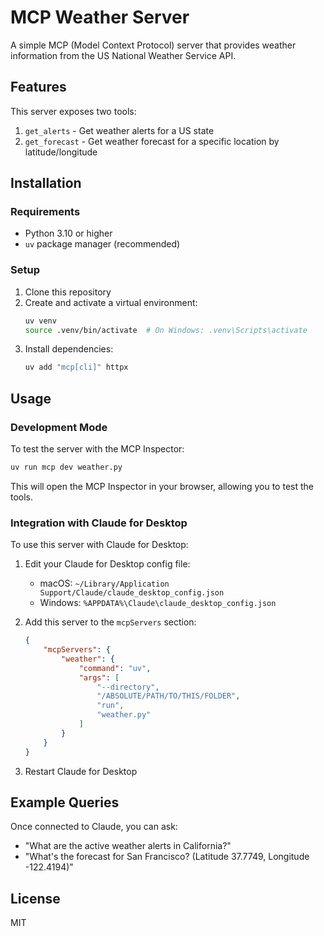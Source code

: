 # MCP Weather Server

A simple MCP (Model Context Protocol) server that provides weather information from the US National Weather Service API.

## Features

This server exposes two tools:

1. `get_alerts` - Get weather alerts for a US state
2. `get_forecast` - Get weather forecast for a specific location by latitude/longitude

## Installation

### Requirements

- Python 3.10 or higher
- `uv` package manager (recommended)

### Setup

1. Clone this repository
2. Create and activate a virtual environment:
   ```bash
   uv venv
   source .venv/bin/activate  # On Windows: .venv\Scripts\activate
   ```
3. Install dependencies:
   ```bash
   uv add "mcp[cli]" httpx
   ```

## Usage

### Development Mode

To test the server with the MCP Inspector:

```bash
uv run mcp dev weather.py
```

This will open the MCP Inspector in your browser, allowing you to test the tools.

### Integration with Claude for Desktop

To use this server with Claude for Desktop:

1. Edit your Claude for Desktop config file:
   - macOS: `~/Library/Application Support/Claude/claude_desktop_config.json`
   - Windows: `%APPDATA%\Claude\claude_desktop_config.json`

2. Add this server to the `mcpServers` section:

   ```json
   {
       "mcpServers": {
           "weather": {
               "command": "uv",
               "args": [
                   "--directory",
                   "/ABSOLUTE/PATH/TO/THIS/FOLDER",
                   "run",
                   "weather.py"
               ]
           }
       }
   }
   ```

3. Restart Claude for Desktop

## Example Queries

Once connected to Claude, you can ask:

- "What are the active weather alerts in California?"
- "What's the forecast for San Francisco? (Latitude 37.7749, Longitude -122.4194)"

## License

MIT
